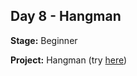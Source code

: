 ## Day 8 - Hangman

**Stage:** Beginner

**Project:** Hangman (try [here](https://replit.com/@GloryOdeyemi/Hangman?v=1))
